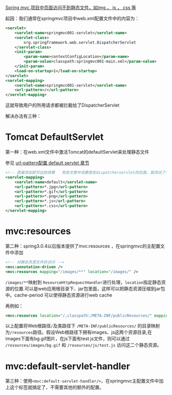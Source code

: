 [Spring mvc 项目中页面访问不到静态文件，如img ， js ， css 等](http://blog.csdn.net/responsecool/article/details/38821627 )  

起因：我们通常在springmvc项目中web.xml配置文件中的内容为：  
```xml
<servlet>
    <servlet-name>springmvc001-servlet</servlet-name>
    <servlet-class>
        org.springframework.web.servlet.DispatcherServlet
    </servlet-class>
	<init-param>
		<param-name>contextConfigLocation</param-name>
		<param-value>classpath:springmvc001-main.xml</param-value>
	</init-param>
	<load-on-startup>1</load-on-startup>
</servlet>
<servlet-mapping>
	<servlet-name>springmvc001-servlet</servlet-name>
	<url-pattern>/</url-pattern>
</servlet-mapping>
```
这就导致用户的所用请求都被拦截给了DispatcherServlet    

解决办法有三种：  

# Tomcat DefaultServlet

第一种：在web.xml文件中激活Tomcat的defaultServlet来处理静态文件  

参见 [url-pattern配置 default servlet 章节](../JSP和Servlet/url-pattern配置.md#default-servlet)

```xml
<!-- 直接添加即可达到效果   有些文章中说要放在dispatcherservlet的后面，我测试了一下，在web.xml文件中没有不存在这个问题-->
<servlet-mapping>
    <servlet-name>default</servlet-name>
    <url-pattern>*.jpg</url-pattern>
    <url-pattern>*.gif</url-pattern>
    <url-pattern>*.png</url-pattern>
    <url-pattern>*.js</url-pattern>
    <url-pattern>*.css</url-pattern>
</servlet-mapping>
```
# mvc:resources

第二种：spring3.0.4以后版本提供了mvc:resources ，在springmvc的主配置文件中添加  

```xml
<!-- 对静态资源文件的访问 -->       
<mvc:annotation-driven />  
<mvc:resources mapping="/images/**" location="/images/" />
```
`/images/**`映射到 `ResourceHttpRequestHandler`进行处理，`location`指定静态资源的位置.可以是web应用根目录下、jar包里面，这样可以把静态资源压缩到jar包中。cache-period 可以使得静态资源进行web cache 

再例如：
```xml
<mvc:resources location="/,classpath:/META-INF/publicResources/" mapping="/resources/**"/>  
```
以上配置将Web根路径`/`及类路径下 `/META-INF/publicResources/` 的目录映射为`/resources`路径。假设Web根路径下拥有images、js这两个资源目录,在images下面有bg.gif图片，在js下面有test.js文件，则可以通过 `/resources/images/bg.gif` 和 `/resources/js/test.js` 访问这二个静态资源。 

# mvc:default-servlet-handler

第三种：使用`<mvc:default-servlet-handler/>`，在springmvc主配置文件中加上这个标签就搞定了，不需要其他的额外的配置。 